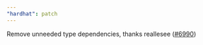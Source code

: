 ```yaml
---
"hardhat": patch
---
```


Remove unneeded type dependencies, thanks reallesee ([#6990](https://github.com/NomicFoundation/hardhat/pull/6990))
